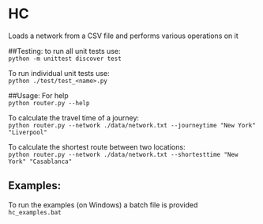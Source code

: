 # HC
Loads a network from a CSV file and performs various operations on it

##Testing:
to run all unit tests use:  
`python -m unittest discover test`

To run individual unit tests use:  
`python ./test/test_<name>.py`


##Usage:
For help  
`python router.py --help`

To calculate the travel time of a journey:  
`python router.py --network ./data/network.txt --journeytime "New York" "Liverpool"`

To calculate the shortest route between two locations:  
`python router.py --network ./data/network.txt --shortesttime "New York" "Casablanca"`


## Examples:
To run the examples (on Windows) a batch file is provided  
`hc_examples.bat`
